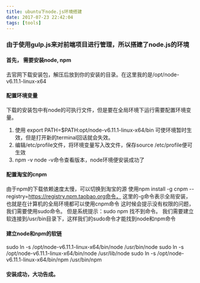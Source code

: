 ```yaml
---
title: ubuntu下node.js环境搭建
date: 2017-07-23 22:42:04
tags: [tools]
---
```

### 由于使用gulp.js来对前端项目进行管理，所以搭建了node.js的环境<!--more-->
#### 首先， 需要安装node, npm
去官网下载安装包，解压后放到你的安装的目录。在这里我的是/opt/node-v6.11.1-linux-x64
#### 配置环境变量
下载的安装包中有node的可执行文件，但是要在全局环境下运行需要配置环境变量。
1. 使用 export PATH=$PATH:opt/node-v6.11.1-linux-x64/bin 可使环境暂时生效，但是打开新的terminal回话就会失效。
2. 编辑/etc/profile文件，将环境变量写入改文件，保存source /etc/profile便可生效
3. npm -v node -v命令查看版本，node环境便安装成功了

#### 配置淘宝的cnpm
由于npm的下载依赖速度太慢，可以切换到淘宝的源
使用npm install -g cnpm --registry=https://registry.npm.taobao.org命令， 这里的-g命令表示全局安装，也就是在计算机的全局环境都可以使用cnpm命令
这时候会提示没有权限的问题，我们需要使用sudo命令。
但是系统提示：sudo npm 找不到命令。
我们需要建立软连接到/usr/bin目录下，这样我们的sudo命令才能找到node和npm命令

#### 建立node和npm的软链
sudo ln -s /opt/node-v6.11.1-linux-x64/bin/node /usr/bin/node
sudo ln -s /opt/node-v6.11.1-linux-x64/bin/node /usr/lib/node
sudo ln -s /opt/node-v6.11.1-linux-x64/bin/npm /usr/bin/npm

#### 安装成功，大功告成。